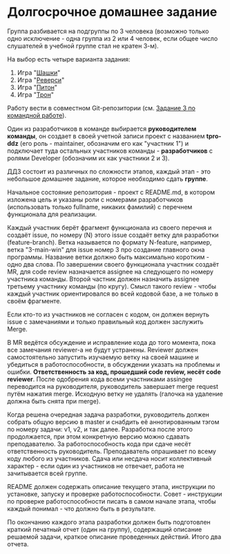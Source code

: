 # Долгосрочное домашнее задание
Группа разбивается на подгруппы по 3 человека (возможно только одно исключение - одна группа из 2 или 4 человек, если общее число слушателей в учебной группе стал не кратен 3-м).

На выбор есть четыре варианта задания:
1. Игра "[Шашки](checkers.md)"
1. Игра "[Реверси](reversi.md)"
1. Игра "[Питон](python.md)"
1. Игра "[Трон](tron.md)"

Работу вести в совместном Git-репозитории (см. [Задание 3 по командной работе](../task3.md)). 

Один из разработчиков в команде выбирается **руководителем команды**, он создает в своей учетной записи проект с названием **tpro-ddz** (его роль - maintainer, обозначим его как "участник 1") и подключает туда остальных участников команды - **разработчиков** с ролями Developer (обозначим их как участники 2 и 3).

ДДЗ состоит из различных по сложности этапов, каждый этап - это небольшое домашнее задание, которое необходимо сдать **группе**. 

Начальное состояние репозитория - проект с README.md, в котором изложена цель и указаны роли с номерами разработчиков (использовать только fullname, никаких фамилий) с перечнем функционала для реализации. 

Каждый участник берёт фрагмент функционала из своего перечня и создаёт issue, по номеру (N) этого issue создаёт ветку для разработки (feature-branch). Ветка называется по формату N-feature, например, ветка "3-main-win" для issue номер 3 про создание главного окна программы. Название ветки должно быть максимально коротким - одно два слова. По завершении своего функционала участник создаёт MR, для code review назначается assignee на следующего по номеру участника команды. Второй частник должен назначить assignee третьему участнику команды (по кругу). Смысл такого review - чтобы каждый участник ориентировался во всей кодовой базе, а не только в своём фрагменте.

Если кто-то из участников не согласен с кодом, он должен вернуть issue с замечаниями и только правильный код должен заслужить Merge.

В MR ведётся обсуждение и исправление кода до того момента, пока все замечания reviewer-а не будут устранены. Reviewer должен самостоятельно запустить изучаемую ветку на своей машине и убедиться в работоспособности, в обсуждении указать на проблемы и ошибки. **Ответственность за код, прошедший code review, несёт code reviewer**. После одобрения кода всеми участниками assingee переводится на руководителя, руководитель завершает merge request путём нажатия merge. Исходную ветку не удалять (галочка на удаление должна быть снята при merge).

Когда решена очередная задача разработки, руководитель должен собрать общую версию в master и снабдить её аннотированным тэгом по номеру задачи: v1, v2, и так далее. Разработка после этого продолжается, при этом конкретную версию можно сдавать преподавателю. За работоспособность кода при сдаче несёт ответственность руководитель. Преподаватель опрашивает по всему коду любого из участников. Сдача или несдача носит коллективный характер - если один из участников не отвечает, работа не зачитывается всей группе.

README должен содержать описание текущего этапа, инструкции по установке, запуску и проверке работоспособности. Совет - инструкции по проверке работоспособности писать в самом начале этапа, чтобы каждый понимал - что должно быть в результате.

По окончанию каждого этапа разработки должен быть подготовлен краткий печатный отчет (один на группу), содержащий описание решаемой задачи, краткое описание проведенных действий. Итого два отчета.
